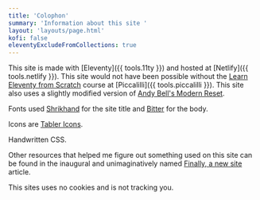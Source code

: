 ```yaml
---
title: 'Colophon'
summary: 'Information about this site '
layout: 'layouts/page.html'
kofi: false
eleventyExcludeFromCollections: true
---
```

This site is made with [Eleventy]({{ tools.11ty }}) and hosted at [Netlify]({{ tools.netlify }}). This site would not have been possible without the [Learn Eleventy from Scratch](https://piccalil.li/course/learn-eleventy-from-scratch/) course at [Piccalilli]({{ tools.piccalilli }}). This site also uses a slightly modified version of [Andy Bell's Modern Reset](https://github.com/hankchizljaw/modern-css-reset).

Fonts used [Shrikhand](https://fonts.google.com/specimen/Shrikhand) for the site title and [Bitter](https://fonts.google.com/specimen/Bitter) for the body.

Icons are [Tabler Icons](https://tabler-icons.io/).

Handwritten CSS.

Other resources that helped me figure out something used on this site can be found in the inaugural and unimaginatively named [Finally, a new site](/articles/finally-a-new-site/#thank-you-one-and-all) article.

This sites uses no cookies and is not tracking you.
